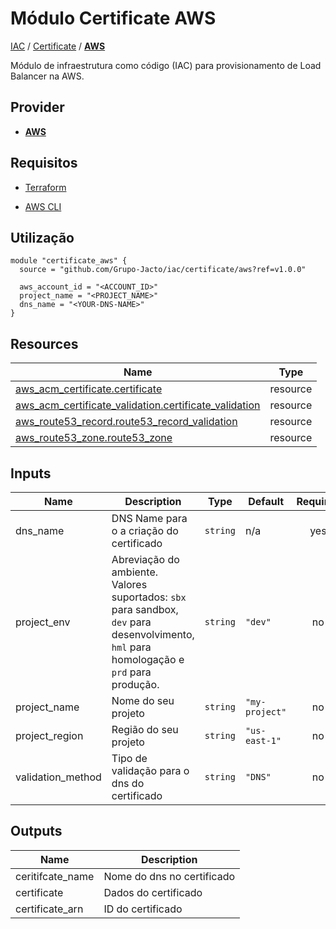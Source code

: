 # Módulo Certificate AWS

[IAC](../../README.md) / [Certificate](../README.md) / **[AWS](./README.md)**

Módulo de infraestrutura como código (IAC) para provisionamento de Load Balancer na AWS.

## Provider

- [**AWS**](../../aws/README.md)

## Requisitos

- [Terraform](https://www.terraform.io/downloads.html)

- [AWS CLI](https://aws.amazon.com/pt/cli/)

## Utilização

```hcl
module "certificate_aws" {
  source = "github.com/Grupo-Jacto/iac/certificate/aws?ref=v1.0.0"

  aws_account_id = "<ACCOUNT_ID>"
  project_name = "<PROJECT_NAME>"
  dns_name = "<YOUR-DNS-NAME>"
}
```

## Resources

| Name                                                                                                                                                            | Type     |
| --------------------------------------------------------------------------------------------------------------------------------------------------------------- | -------- |
| [aws_acm_certificate.certificate](https://registry.terraform.io/providers/hashicorp/aws/latest/docs/resources/acm_certificate)                                  | resource |
| [aws_acm_certificate_validation.certificate_validation](https://registry.terraform.io/providers/hashicorp/aws/latest/docs/resources/acm_certificate_validation) | resource |
| [aws_route53_record.route53_record_validation](https://registry.terraform.io/providers/hashicorp/aws/latest/docs/resources/route53_record)                      | resource |
| [aws_route53_zone.route53_zone](https://registry.terraform.io/providers/hashicorp/aws/latest/docs/resources/route53_zone)                                       | resource |

## Inputs

| Name              | Description                                                                                                                               | Type     | Default        | Required |
| ----------------- | ----------------------------------------------------------------------------------------------------------------------------------------- | -------- | -------------- | :------: |
| dns_name          | DNS Name para o a criação do certificado                                                                                                  | `string` | n/a            |   yes    |
| project_env       | Abreviação do ambiente. Valores suportados: `sbx` para sandbox, `dev` para desenvolvimento, `hml` para homologação e `prd` para produção. | `string` | `"dev"`        |    no    |
| project_name      | Nome do seu projeto                                                                                                                       | `string` | `"my-project"` |    no    |
| project_region    | Região do seu projeto                                                                                                                     | `string` | `"us-east-1"`  |    no    |
| validation_method | Tipo de validação para o dns do certificado                                                                                               | `string` | `"DNS"`        |    no    |

## Outputs

| Name             | Description                |
| ---------------- | -------------------------- |
| ceritifcate_name | Nome do dns no certificado |
| certificate      | Dados do certificado       |
| certificate_arn  | ID do certificado          |

<!-- END_TF_DOCS -->
